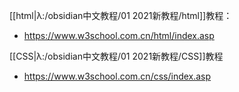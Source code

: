 [[html|λ:/obsidian中文教程/01 2021新教程/html]]教程：
- https://www.w3school.com.cn/html/index.asp


[[CSS|λ:/obsidian中文教程/01 2021新教程/CSS]]教程
- https://www.w3school.com.cn/css/index.asp